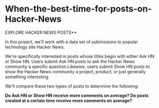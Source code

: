 # When-the-best-time-for-posts-on-Hacker-News

EXPLORE HACKER NEWS POSTS**

In this project, we'll work with a data set of submissions to popular technology site Hacker News.

We're specifically interested in posts whose titles begin with either Ask HN or Show HN. Users submit Ask HN posts to ask the Hacker News community a specific question.Likewise, users submit Show HN posts to show the Hacker News community a project, product, or just generally something interesting.

We'll compare these two types of posts to determine the following:

**Do Ask HN or Show HN receive more comments on average?
Do posts created at a certain time receive more comments on average?**

